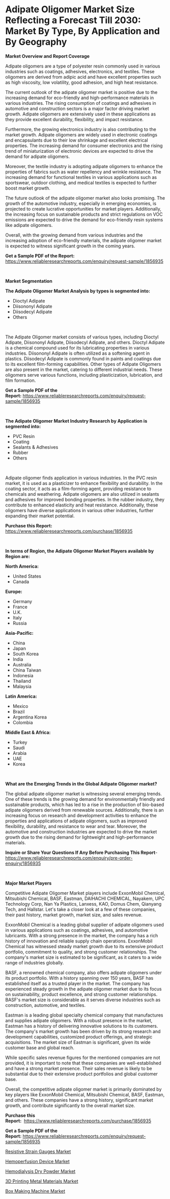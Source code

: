 <p><h1>Adipate Oligomer Market Size Reflecting a Forecast Till 2030: Market By Type, By Application and By Geography</h1></p><p><strong>Market Overview and Report Coverage</strong></p>
<p><p>Adipate oligomers are a type of polyester resin commonly used in various industries such as coatings, adhesives, electronics, and textiles. These oligomers are derived from adipic acid and have excellent properties such as high viscosity, low volatility, good adhesion, and high heat resistance.</p><p>The current outlook of the adipate oligomer market is positive due to the increasing demand for eco-friendly and high-performance materials in various industries. The rising consumption of coatings and adhesives in automotive and construction sectors is a major factor driving market growth. Adipate oligomers are extensively used in these applications as they provide excellent durability, flexibility, and impact resistance.</p><p>Furthermore, the growing electronics industry is also contributing to the market growth. Adipate oligomers are widely used in electronic coatings and encapsulants due to their low shrinkage and excellent electrical properties. The increasing demand for consumer electronics and the rising trend of miniaturization of electronic devices are expected to drive the demand for adipate oligomers.</p><p>Moreover, the textile industry is adopting adipate oligomers to enhance the properties of fabrics such as water repellency and wrinkle resistance. The increasing demand for functional textiles in various applications such as sportswear, outdoor clothing, and medical textiles is expected to further boost market growth.</p><p>The future outlook of the adipate oligomer market also looks promising. The growth of the automotive industry, especially in emerging economies, is projected to create lucrative opportunities for market players. Additionally, the increasing focus on sustainable products and strict regulations on VOC emissions are expected to drive the demand for eco-friendly resin systems like adipate oligomers.</p><p>Overall, with the growing demand from various industries and the increasing adoption of eco-friendly materials, the adipate oligomer market is expected to witness significant growth in the coming years.</p></p>
<p><strong>Get a Sample PDF of the Report:</strong> <a href="https://www.reliableresearchreports.com/enquiry/request-sample/1856935">https://www.reliableresearchreports.com/enquiry/request-sample/1856935</a></p>
<p>&nbsp;</p>
<p><strong>Market Segmentation</strong></p>
<p><strong>The Adipate Oligomer Market Analysis by types is segmented into:</strong></p>
<p><ul><li>Dioctyl Adipate</li><li>Diisononyl Adipate</li><li>Diisodecyl Adipate</li><li>Others</li></ul></p>
<p>&nbsp;</p>
<p><p>The Adipate Oligomer market consists of various types, including Dioctyl Adipate, Diisononyl Adipate, Diisodecyl Adipate, and others. Dioctyl Adipate is a chemical compound used for its lubricating properties in various industries. Diisononyl Adipate is often utilized as a softening agent in plastics. Diisodecyl Adipate is commonly found in paints and coatings due to its excellent film-forming capabilities. Other types of Adipate Oligomers are also present in the market, catering to different industrial needs. These oligomers serve various functions, including plasticization, lubrication, and film formation.</p></p>
<p><strong>Get a Sample PDF of the Report:</strong>&nbsp;<a href="https://www.reliableresearchreports.com/enquiry/request-sample/1856935">https://www.reliableresearchreports.com/enquiry/request-sample/1856935</a></p>
<p>&nbsp;</p>
<p><strong>The Adipate Oligomer Market Industry Research by Application is segmented into:</strong></p>
<p><ul><li>PVC Resin</li><li>Coating</li><li>Sealants & Adhesives</li><li>Rubber</li><li>Others</li></ul></p>
<p>&nbsp;</p>
<p><p>Adipate oligomer finds application in various industries. In the PVC resin market, it is used as a plasticizer to enhance flexibility and durability. In the coating sector, it acts as a film-forming agent, providing resistance to chemicals and weathering. Adipate oligomers are also utilized in sealants and adhesives for improved bonding properties. In the rubber industry, they contribute to enhanced elasticity and heat resistance. Additionally, these oligomers have diverse applications in various other industries, further expanding their market potential.</p></p>
<p><strong>Purchase this Report:</strong>&nbsp; <a href="https://www.reliableresearchreports.com/purchase/1856935">https://www.reliableresearchreports.com/purchase/1856935</a></p>
<p>&nbsp;</p>
<p><strong>In terms of Region, the Adipate Oligomer Market Players available by Region are:</strong></p>
<p>
    <p> <strong> North America: </strong>
        <ul>
            <li>United States</li>
            <li>Canada</li>
        </ul>
        </p> 
    <p> <strong> Europe: </strong>
        <ul>
            <li>Germany</li>
            <li>France</li>
            <li>U.K.</li>
            <li>Italy</li>
            <li>Russia</li>
        </ul>
        </p> 
    <p> <strong> Asia-Pacific: </strong>
        <ul>
            <li>China</li>
            <li>Japan</li>
            <li>South Korea</li>
            <li>India</li>
            <li>Australia</li>
            <li>China Taiwan</li>
            <li>Indonesia</li>
            <li>Thailand</li>
            <li>Malaysia</li>
        </ul>
        </p> 
    <p> <strong> Latin America: </strong>
        <ul>
            <li>Mexico</li>
            <li>Brazil</li>
            <li>Argentina Korea</li>
            <li>Colombia</li>
        </ul>
        </p> 
    <p> <strong> Middle East & Africa: </strong>
        <ul>
            <li>Turkey</li>
            <li>Saudi</li>
            <li>Arabia</li>
            <li>UAE</li>
            <li>Korea</li>
        </ul>
    </p>
    </p>
<p>&nbsp;</p>
<p><strong>What are the Emerging Trends in the Global Adipate Oligomer market?</strong></p>
<p><p>The global adipate oligomer market is witnessing several emerging trends. One of these trends is the growing demand for environmentally friendly and sustainable products, which has led to a rise in the production of bio-based adipate oligomers derived from renewable sources. Additionally, there is an increasing focus on research and development activities to enhance the properties and applications of adipate oligomers, such as improved flexibility, durability, and resistance to wear and tear. Moreover, the automotive and construction industries are expected to drive the market growth due to the rising demand for lightweight and high-performance materials.</p></p>
<p><strong>Inquire or Share Your Questions If Any Before Purchasing This Report</strong>- <a href="https://www.reliableresearchreports.com/enquiry/pre-order-enquiry/1856935">https://www.reliableresearchreports.com/enquiry/pre-order-enquiry/1856935</a></p>
<p>&nbsp;</p>
<p><strong>Major Market Players</strong></p>
<p><p>Competitive Adipate Oligomer Market players include ExxonMobil Chemical, Mitsubishi Chemical, BASF, Eastman, DAIHACHI CHEMICAL, Nayakem, UPC Technology Corp, Nan Ya Plastics, Lanxess, KAO, Domus Chem, Qianyang Tech, and Hallstar. Let's take a closer look at a few of these companies, their past history, market growth, market size, and sales revenue.</p><p>ExxonMobil Chemical is a leading global supplier of adipate oligomers used in various applications such as coatings, adhesives, and automotive lubricants. With a strong presence in the market, the company has a rich history of innovation and reliable supply chain operations. ExxonMobil Chemical has witnessed steady market growth due to its extensive product portfolio, commitment to quality, and strong customer relationships. The company's market size is estimated to be significant, as it caters to a wide range of industries globally.</p><p>BASF, a renowned chemical company, also offers adipate oligomers under its product portfolio. With a history spanning over 150 years, BASF has established itself as a trusted player in the market. The company has experienced steady growth in the adipate oligomer market due to its focus on sustainability, product excellence, and strong customer relationships. BASF's market size is considerable as it serves diverse industries such as construction, automotive, and textiles.</p><p>Eastman is a leading global specialty chemical company that manufactures and supplies adipate oligomers. With a robust presence in the market, Eastman has a history of delivering innovative solutions to its customers. The company's market growth has been driven by its strong research and development capabilities, customized product offerings, and strategic acquisitions. The market size of Eastman is significant, given its wide customer base and global reach.</p><p>While specific sales revenue figures for the mentioned companies are not provided, it is important to note that these companies are well-established and have a strong market presence. Their sales revenue is likely to be substantial due to their extensive product portfolios and global customer base.</p><p>Overall, the competitive adipate oligomer market is primarily dominated by key players like ExxonMobil Chemical, Mitsubishi Chemical, BASF, Eastman, and others. These companies have a strong history, significant market growth, and contribute significantly to the overall market size.</p></p>
<p><strong>Purchase this Report:</strong>&nbsp;&nbsp;<a href="https://www.reliableresearchreports.com/purchase/1856935">https://www.reliableresearchreports.com/purchase/1856935</a></p>
<p></p>
<p><strong>Get a Sample PDF of the Report:</strong>&nbsp;<a href="https://www.reliableresearchreports.com/enquiry/request-sample/1856935">https://www.reliableresearchreports.com/enquiry/request-sample/1856935</a></p>
<p><p><a href="https://medium.com/@jaylonlesch/resistive-strain-gauges-market-analysis-and-sze-forecasted-for-period-from-2023-to-2030-287eddd415bd">Resistive Strain Gauges Market</a></p><p><a href="https://github.com/smritireportprime/Market-Research-Report-List-1/blob/main/hemoperfusion-device-market.md">Hemoperfusion Device Market</a></p><p><a href="https://github.com/kartikreportprime/Market-Research-Report-List-1/blob/main/hemodialysis-dry-powder-market.md">Hemodialysis Dry Powder Market</a></p><p><a href="https://www.linkedin.com/pulse/3d-printing-metal-materials-market-size-growth-forecast-gxwue/">3D Printing Metal Materials Market</a></p><p><a href="https://medium.com/@janrussell6445/decoding-box-making-machine-market-metrics-market-share-trends-and-growth-patterns-82931707d130">Box Making Machine Market</a></p></p>